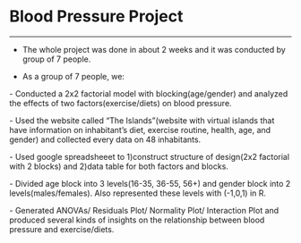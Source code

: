# Blood Pressure Project

***

- <p> The whole project was done in about 2 weeks and it was conducted by group of 7 people. </p>

- As a group of 7 people, we:

<p> - Conducted a 2x2 factorial model with blocking(age/gender) and analyzed the effects of two factors(exercise/diets) on blood pressure. </p>

<p> - Used the website called “The Islands”(website with virtual islands that have information on inhabitant’s diet, exercise routine, health, age, and gender) and collected every data on 48 inhabitants. </p>

<p> - Used google spreadsheeet to 1)construct structure of design(2x2 factorial with 2 blocks) and 2)data table for both factors and blocks. </p>

<p> - Divided age block into 3 levels(16-35, 36-55, 56+) and gender block into 2 levels(males/females). Also represented these levels with (-1,0,1) in R. </p>

<p> - Generated ANOVAs/ Residuals Plot/ Normality Plot/ Interaction Plot and produced several kinds of insights on the relationship between blood pressure and exercise/diets. </p>
